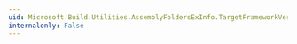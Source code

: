 ```yaml
---
uid: Microsoft.Build.Utilities.AssemblyFoldersExInfo.TargetFrameworkVersion
internalonly: False
---
```

